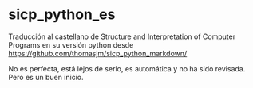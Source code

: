 # sicp_python_es
Traducción al castellano de Structure and Interpretation of Computer Programs en su versión python desde https://github.com/thomasjm/sicp_python_markdown/

No es perfecta, está lejos de serlo, es automática y no ha sido revisada. Pero es un buen inicio. 
